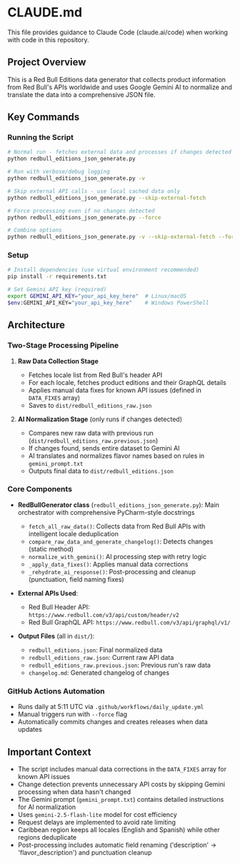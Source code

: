 # CLAUDE.md

This file provides guidance to Claude Code (claude.ai/code) when working with code in this repository.

## Project Overview

This is a Red Bull Editions data generator that collects product information from Red Bull's APIs worldwide and uses Google Gemini AI to normalize and translate the data into a comprehensive JSON file.

## Key Commands

### Running the Script

```bash
# Normal run - fetches external data and processes if changes detected
python redbull_editions_json_generate.py

# Run with verbose/debug logging
python redbull_editions_json_generate.py -v

# Skip external API calls - use local cached data only
python redbull_editions_json_generate.py --skip-external-fetch

# Force processing even if no changes detected
python redbull_editions_json_generate.py --force

# Combine options
python redbull_editions_json_generate.py -v --skip-external-fetch --force
```

### Setup

```bash
# Install dependencies (use virtual environment recommended)
pip install -r requirements.txt

# Set Gemini API key (required)
export GEMINI_API_KEY="your_api_key_here"  # Linux/macOS
$env:GEMINI_API_KEY="your_api_key_here"    # Windows PowerShell
```

## Architecture

### Two-Stage Processing Pipeline

1. **Raw Data Collection Stage**
   - Fetches locale list from Red Bull's header API
   - For each locale, fetches product editions and their GraphQL details
   - Applies manual data fixes for known API issues (defined in `DATA_FIXES` array)
   - Saves to `dist/redbull_editions_raw.json`

2. **AI Normalization Stage** (only runs if changes detected)
   - Compares new raw data with previous run (`dist/redbull_editions_raw.previous.json`)
   - If changes found, sends entire dataset to Gemini AI
   - AI translates and normalizes flavor names based on rules in `gemini_prompt.txt`
   - Outputs final data to `dist/redbull_editions.json`

### Core Components

- **RedBullGenerator class** (`redbull_editions_json_generate.py`): Main orchestrator with comprehensive PyCharm-style docstrings
  - `fetch_all_raw_data()`: Collects data from Red Bull APIs with intelligent locale deduplication
  - `compare_raw_data_and_generate_changelog()`: Detects changes (static method)
  - `normalize_with_gemini()`: AI processing step with retry logic
  - `_apply_data_fixes()`: Applies manual data corrections
  - `_rehydrate_ai_response()`: Post-processing and cleanup (punctuation, field naming fixes)

- **External APIs Used**:
  - Red Bull Header API: `https://www.redbull.com/v3/api/custom/header/v2`
  - Red Bull GraphQL API: `https://www.redbull.com/v3/api/graphql/v1/`

- **Output Files** (all in `dist/`):
  - `redbull_editions.json`: Final normalized data
  - `redbull_editions_raw.json`: Current raw API data
  - `redbull_editions_raw.previous.json`: Previous run's raw data
  - `changelog.md`: Generated changelog of changes

### GitHub Actions Automation

- Runs daily at 5:11 UTC via `.github/workflows/daily_update.yml`
- Manual triggers run with `--force` flag
- Automatically commits changes and creates releases when data updates

## Important Context

- The script includes manual data corrections in the `DATA_FIXES` array for known API issues
- Change detection prevents unnecessary API costs by skipping Gemini processing when data hasn't changed
- The Gemini prompt (`gemini_prompt.txt`) contains detailed instructions for AI normalization
- Uses `gemini-2.5-flash-lite` model for cost efficiency
- Request delays are implemented to avoid rate limiting
- Caribbean region keeps all locales (English and Spanish) while other regions deduplicate
- Post-processing includes automatic field renaming ('description' → 'flavor_description') and punctuation cleanup